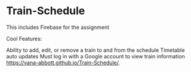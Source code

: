 # Train-Schedule
This includes Firebase for the assignment 

Cool Features: 

Ability to add, edit, or remove a train to and from the schedule
Timetable auto updates
Must log in with a Google account to view train information
 https://vana-abbott.github.io/Train-Schedule/.
